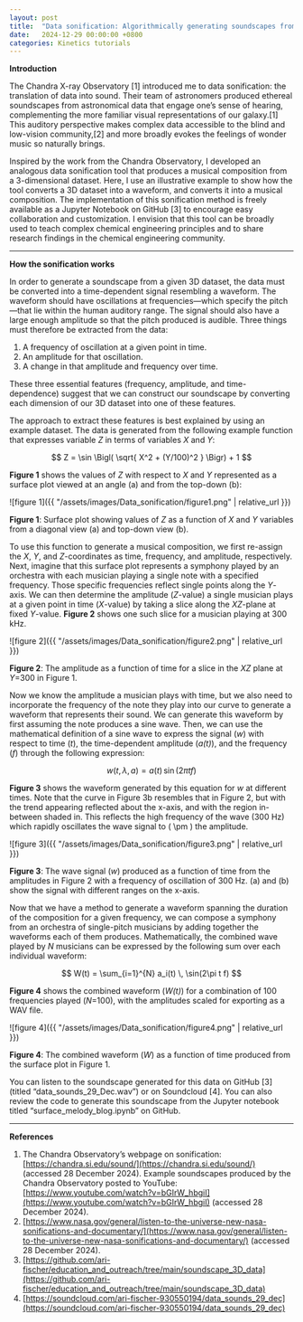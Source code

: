 ```yaml
---
layout: post
title:  "Data sonification: Algorithmically generating soundscapes from 3D datasets"
date:   2024-12-29 00:00:00 +0800
categories: Kinetics tutorials
---
```

**Introduction**

The Chandra X-ray Observatory \[1\] introduced me to data sonification: the translation of data into sound. Their team of astronomers produced ethereal soundscapes from astronomical data that engage one’s sense of hearing, complementing the more familiar visual representations of our galaxy.\[1\] This auditory perspective makes complex data accessible to the blind and low-vision community,\[2\] and more broadly evokes the feelings of wonder music so naturally brings.

Inspired by the work from the Chandra Observatory, I developed an analogous data sonification tool that produces a musical composition from a 3-dimensional dataset. Here, I use an illustrative example to show how the tool converts a 3D dataset into a waveform, and converts it into a musical composition. The implementation of this sonification method is freely available as a Jupyter Notebook on GitHub \[3\] to encourage easy collaboration and customization. I envision that this tool can be broadly used to teach complex chemical engineering principles and to share research findings in the chemical engineering community.

---

**How the sonification works**

In order to generate a soundscape from a given 3D dataset, the data must be converted into a time-dependent signal resembling a waveform. The waveform should have oscillations at frequencies—which specify the pitch—that lie within the human auditory range. The signal should also have a large enough amplitude so that the pitch produced is audible. Three things must therefore be extracted from the data:

1. A frequency of oscillation at a given point in time.  
2. An amplitude for that oscillation.  
3. A change in that amplitude and frequency over time.

These three essential features (frequency, amplitude, and time-dependence) suggest that we can construct our soundscape by converting each dimension of our 3D dataset into one of these features.

The approach to extract these features is best explained by using an example dataset. The data is generated from the following example function that expresses variable *Z* in terms of variables *X* and *Y*:

$$
Z = \sin \Bigl( \sqrt{ X^2 + (Y/100)^2 } \Bigr) + 1
$$

**Figure 1** shows the values of *Z* with respect to *X* and *Y* represented as a surface plot viewed at an angle (a) and from the top-down (b):

![figure 1]({{ "/assets/images/Data_sonification/figure1.png" | relative_url }})

**Figure 1**: Surface plot showing values of *Z* as a function of *X* and *Y* variables from a diagonal view (a) and top-down view (b).

To use this function to generate a musical composition, we first re-assign the *X*, *Y*, and *Z*-coordinates as time, frequency, and amplitude, respectively. Next, imagine that this surface plot represents a symphony played by an orchestra with each musician playing a single note with a specified frequency. Those specific frequencies reflect single points along the *Y*-axis. We can then determine the amplitude (*Z*-value) a single musician plays at a given point in time (*X*-value) by taking a slice along the *XZ*-plane at fixed *Y*-value. **Figure 2** shows one such slice for a musician playing at 300 kHz.

![figure 2]({{ "/assets/images/Data_sonification/figure2.png" | relative_url }})

**Figure 2**: The amplitude as a function of time for a slice in the *XZ* plane at *Y*=300 in Figure 1.

Now we know the amplitude a musician plays with time, but we also need to incorporate the frequency of the note they play into our curve to generate a waveform that represents their sound. We can generate this waveform by first assuming the note produces a sine wave. Then, we can use the mathematical definition of a sine wave to express the signal (*w*) with respect to time (*t*), the time-dependent amplitude (*a(t)*), and the frequency (*f*) through the following expression:

$$
w(t, \lambda, a) = a(t) \, \sin(2\pi t f)
$$

**Figure 3** shows the waveform generated by this equation for *w* at different times. Note that the curve in Figure 3b resembles that in Figure 2, but with the trend appearing reflected about the x-axis, and with the region in-between shaded in. This reflects the high frequency of the wave (300 Hz) which rapidly oscillates the wave signal to \( \pm \) the amplitude.

![figure 3]({{ "/assets/images/Data_sonification/figure3.png" | relative_url }})

**Figure 3**: The wave signal (*w*) produced as a function of time from the amplitudes in Figure 2 with a frequency of oscillation of 300 Hz. (a) and (b) show the signal with different ranges on the x-axis.

Now that we have a method to generate a waveform spanning the duration of the composition for a given frequency, we can compose a symphony from an orchestra of single-pitch musicians by adding together the waveforms each of them produces. Mathematically, the combined wave played by *N* musicians can be expressed by the following sum over each individual waveform:

$$
W(t) = \sum_{i=1}^{N} a_i(t) \, \sin(2\pi t f)
$$

**Figure 4** shows the combined waveform (*W(t)*) for a combination of 100 frequencies played (*N*=100), with the amplitudes scaled for exporting as a WAV file.

![figure 4]({{ "/assets/images/Data_sonification/figure4.png" | relative_url }})

**Figure 4**: The combined waveform (*W*) as a function of time produced from the surface plot in Figure 1.

You can listen to the soundscape generated for this data on GitHub \[3\] (titled “data_sounds_29_Dec.wav”) or on Soundcloud \[4\]. You can also review the code to generate this soundscape from the Jupyter notebook titled “surface_melody_blog.ipynb” on GitHub.

---

**References**

1. The Chandra Observatory’s webpage on sonification: [https://chandra.si.edu/sound/](https://chandra.si.edu/sound/) (accessed 28 December 2024). Example soundscapes produced by the Chandra Observatory posted to YouTube: [https://www.youtube.com/watch?v=bGIrW_hbgiI](https://www.youtube.com/watch?v=bGIrW_hbgiI) (accessed 28 December 2024).  
2. [https://www.nasa.gov/general/listen-to-the-universe-new-nasa-sonifications-and-documentary/](https://www.nasa.gov/general/listen-to-the-universe-new-nasa-sonifications-and-documentary/) (accessed 28 December 2024).  
3. [https://github.com/ari-fischer/education_and_outreach/tree/main/soundscape_3D_data](https://github.com/ari-fischer/education_and_outreach/tree/main/soundscape_3D_data)  
4. [https://soundcloud.com/ari-fischer-930550194/data_sounds_29_dec](https://soundcloud.com/ari-fischer-930550194/data_sounds_29_dec)  
